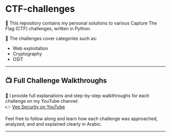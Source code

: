 # CTF-challenges

🎯 This repository contains my personal solutions to various Capture The Flag (CTF) challenges, written in Python.

🔐 The challenges cover categories such as:
- Web exploitation
- Cryptography
- OSIT

---

## 📺 Full Challenge Walkthroughs

📌 I provide full explanations and step-by-step walkthroughs for each challenge on my YouTube channel:  
👉 [Vee Security on YouTube](https://youtube.com/@veen0o21?si=5aZQdi9z1YycOVps)

Feel free to follow along and learn how each challenge was approached, analyzed, and and explained clearly in Arabic.

---
